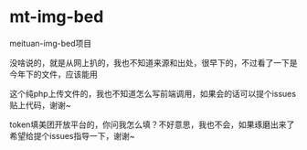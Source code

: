 # mt-img-bed
meituan-img-bed项目

没啥说的，就是从网上扒的，我也不知道来源和出处，很早下的，不过看了一下是今年下的文件，应该能用

这个纯php上传文件的，我也不知道怎么写前端调用，如果会的话可以提个issues贴上代码，谢谢~

token填美团开放平台的，你问我怎么填？不好意思，我也不会，如果琢磨出来了希望给提个issues指导一下，谢谢~
